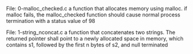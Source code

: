 File: 0-malloc_checked.c a function that allocates memory using malloc. if malloc fails, the malloc_checked function should cause normal process termination with a status value of 98

File: 1-string_nconcat.c a function that concatenates two strings. The returned pointer shall point to a newly allocated space in memory, which contains s1, followed by the first n bytes of s2, and null terminated
